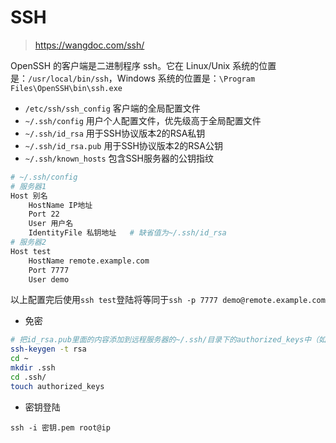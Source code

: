 # SSH

> <https://wangdoc.com/ssh/>

OpenSSH 的客户端是二进制程序 ssh。它在 Linux/Unix 系统的位置是：`/usr/local/bin/ssh`，Windows 系统的位置是：`\Program Files\OpenSSH\bin\ssh.exe`

- `/etc/ssh/ssh_config`  客户端的全局配置文件
- `~/.ssh/config`  用户个人配置文件，优先级高于全局配置文件
- `~/.ssh/id_rsa`  用于SSH协议版本2的RSA私钥
- `~/.ssh/id_rsa.pub`  用于SSH协议版本2的RSA公钥
- `~/.ssh/known_hosts`  包含SSH服务器的公钥指纹

```bash
# ~/.ssh/config
# 服务器1
Host 别名
    HostName IP地址
    Port 22
    User 用户名
    IdentityFile 私钥地址   # 缺省值为~/.ssh/id_rsa
# 服务器2
Host test
    HostName remote.example.com
    Port 7777
    User demo
```

以上配置完后使用`ssh test`登陆将等同于`ssh -p 7777 demo@remote.example.com`

- 免密

```bash
# 把id_rsa.pub里面的内容添加到远程服务器的~/.ssh/目录下的authorized_keys中（如果没有这个文件我们可以创建一个）
ssh-keygen -t rsa
cd ~
mkdir .ssh
cd .ssh/
touch authorized_keys
```

- 密钥登陆

`ssh -i 密钥.pem root@ip`
